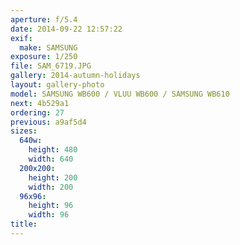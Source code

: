 ```yaml
---
aperture: f/5.4
date: 2014-09-22 12:57:22
exif:
  make: SAMSUNG
exposure: 1/250
file: SAM_6719.JPG
gallery: 2014-autumn-holidays
layout: gallery-photo
model: SAMSUNG WB600 / VLUU WB600 / SAMSUNG WB610
next: 4b529a1
ordering: 27
previous: a9af5d4
sizes:
  640w:
    height: 480
    width: 640
  200x200:
    height: 200
    width: 200
  96x96:
    height: 96
    width: 96
title: 
---
```

